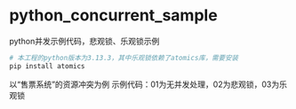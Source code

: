 # python_concurrent_sample
python并发示例代码，悲观锁、乐观锁示例

```python
# 本工程的python版本为3.13.3，其中乐观锁依赖了atomics库，需要安装
pip install atomics
```

以“售票系统”的资源冲突为例
示例代码：01为无并发处理，02为悲观锁，03为乐观锁
